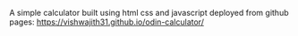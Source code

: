 A simple calculator built using html css and javascript
deployed from github pages: https://vishwajith31.github.io/odin-calculator/
